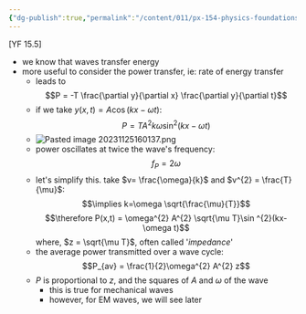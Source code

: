 ```yaml
---
{"dg-publish":true,"permalink":"/content/011/px-154-physics-foundations/px-154-g-mechanical-waves/px-154-g1b-transfer-of-power-by-the-wave/","noteIcon":"1","created":"2024-11-25T10:50:32.000+00:00","updated":"2024-11-26T19:52:22.364+00:00"}
---
```


[YF 15.5]
- we know that waves transfer energy
- more useful to consider the power transfer, ie: rate of energy transfer
	- leads to 
	$$P = -T \frac{\partial y}{\partial x} \frac{\partial y}{\partial t}$$
	- if we take $y(x,t) = A \cos(kx-\omega t)$: 
	$$P = TA^{2}k \omega \sin^{2}(kx-\omega t)$$
	- ![Pasted image 20231125160137.png](/img/user/pics/Pasted%20image%2020231125160137.png)
	- power oscillates at twice the wave's frequency: 
	$$f_{P} = 2\omega$$ 
	- let's simplify this. take $v= \frac{\omega}{k}$ and $v^{2} = \frac{T}{\mu}$: 
	$$\implies k=\omega \sqrt{\frac{\mu}{T}}$$
		$$\therefore P(x,t) = \omega^{2} A^{2} \sqrt{\mu T}\sin ^{2}(kx-\omega t)$$
			where, $z = \sqrt{\mu T}$, often called '*impedance*'
	- the average power transmitted over a wave cycle: 
	$$P_{av} = \frac{1}{2}\omega^{2} A^{2} z$$
	- $P$ is proportional to $z$, and the squares of $A$ and $\omega$ of the wave
		- this is true for mechanical waves
		- however, for EM waves, we will see later